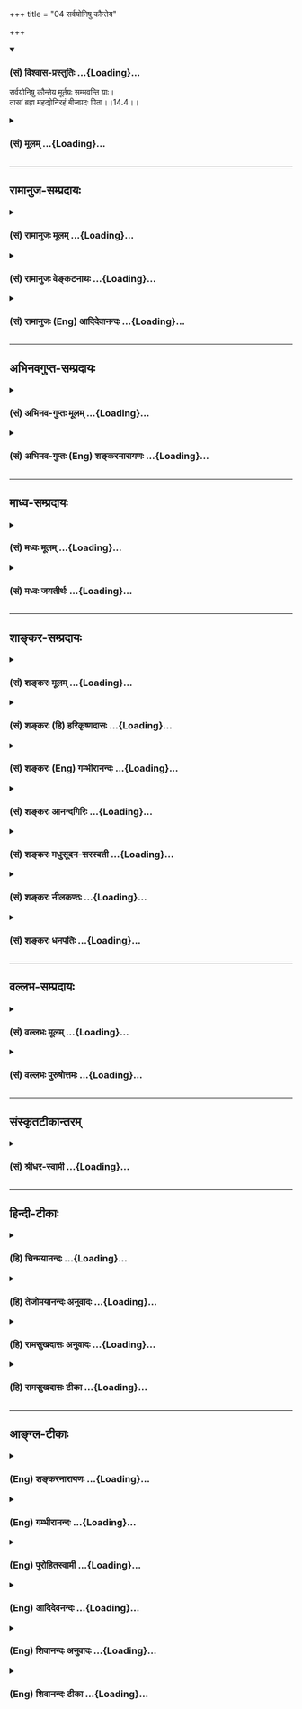 +++
title = "04 सर्वयोनिषु कौन्तेय"

+++
<div class="js_include" newlevelforh1="3" title="(सं) विश्वास-प्रस्तुतिः" unfilled url="/purANam_vaiShNavam/mahAbhAratam/06-bhIShma-parva/03-bhagavad-gItA-parva/saMskRtam/vishvAsa-prastutiH/14_guNa-traya-vibhAga-y/04_sarvayoniShu_kaun.md">
<details open><summary><h3>(सं) विश्वास-प्रस्तुतिः ...{Loading}...</h3></summary>

सर्वयोनिषु कौन्तेय मूर्तयः सम्भवन्ति याः।  
तासां ब्रह्म महद्योनिरहं बीजप्रदः पिता।।14.4।।
</details>
</div>
<div class="js_include collapsed" newlevelforh1="3" title="(सं) मूलम्" unfilled url="/purANam_vaiShNavam/mahAbhAratam/06-bhIShma-parva/03-bhagavad-gItA-parva/saMskRtam/mUlam/14_guNa-traya-vibhAga-y/04_sarvayoniShu_kaun.md">
<details><summary><h3>(सं) मूलम् ...{Loading}...</h3></summary>

सर्वयोनिषु कौन्तेय मूर्तयः सम्भवन्ति याः।  
तासां ब्रह्म महद्योनिरहं बीजप्रदः पिता।।14.4।।
</details>
</div>


_________________
## रामानुज-सम्प्रदायः
<div class="js_include collapsed" newlevelforh1="3" title="(सं) रामानुजः मूलम्" unfilled url="/purANam_vaiShNavam/mahAbhAratam/06-bhIShma-parva/03-bhagavad-gItA-parva/saMskRtam/rAmAnujaH/mUlam/14_guNa-traya-vibhAga-y/04_sarvayoniShu_kaun.md">
<details><summary><h3>(सं) रामानुजः मूलम् ...{Loading}...</h3></summary>

।।14.4।। सर्वासु देवगन्धर्वयक्षराक्षसमनुष्यपशुमृगपक्षिसरीसृपादिषु
**योनिषु** तत्तन्**मूर्तयः** **याः संभवन्ति** जायन्ते **तासां ब्रह्म
महद् योनिः** कारणं मया संयोजितचेतनवर्गा महदादिविशेषान्तावस्था प्रकृतिः
कारणम् इत्यर्थः। **अहं बीजप्रदः पिता** तत्र तत्र च तत्तत्कर्मानुगुण्येन
चेतनवर्गस्य संयोजकः च अहम् इत्यर्थः। एवं सर्गादौ प्राचीनकर्मवशाद्
अचित्संसर्गेण देवादियोनिषु जातानां पुनः पुनः देवादिभावेन जन्महेतुम् आह
--

</details>
</div>
<div class="js_include collapsed" newlevelforh1="3" title="(सं) रामानुजः वेङ्कटनाथः" unfilled url="/purANam_vaiShNavam/mahAbhAratam/06-bhIShma-parva/03-bhagavad-gItA-parva/saMskRtam/rAmAnujaH/venkaTanAthaH/14_guNa-traya-vibhAga-y/04_sarvayoniShu_kaun.md">
<details><summary><h3>(सं) रामानुजः वेङ्कटनाथः ...{Loading}...</h3></summary>

  
  
।।14.4।। एवमनेन श्लोकेन प्राकृतनैमित्तिकसृष्ट्योः स्वाधीनत्वमुक्तम् अथ
नित्यसृष्टिरपि स्वेनैव कृतेत्युच्यतेसर्वयोनिषु इति श्लोकेन। श्लोकयोः
पुनरुक्तिपरिहारमभिप्रेत्याहकार्यावस्थोऽपीति।
नित्यसर्गावच्छिन्नोऽपीत्यर्थः। हिरण्यगर्भमूलचतुर्विधसृष्टेः
समनन्तरमप्याप्रलयात्क्षुद्रेष्वपि जन्तुषु या सन्ततिः; तत्रापि नेश्वरः
स्वयमुदासीनः सन्नन्यैः कारयतीत्यभिप्रायेण सर्वयोनिशब्द
इत्याहदेवगन्धर्वेत्यादिना। प्रमाणसिद्धं प्रतिनियतकारणवस्तुवैजात्यलक्षणं
वैचित्र्यं स्रष्टुः स्वस्य विचित्रशक्तियोगज्ञप्तयेयाः इति
प्रसिद्धवन्निर्देशेनानूद्यत इत्यभिप्रायेणाहतत्तन्मूर्तय इति। सम्भवन्ति
इत्यस्य सम्भावनार्थताव्युदासार्थमुपादानोपादेयभावज्ञापनार्थं चाहजायन्त
इति। अव्यवहितोपादानत्वाद्यभावात्कारणमित्युक्तम्। चित्सम्पर्कविरहे
सर्वेश्वराधिष्ठानविरहे च केवलस्याचिन्मात्रस्य हेतुत्वायोगमभिप्रेत्याहमया
संयोजितचेतनवर्गेति। सर्वयोनिषु इत्यादिना निर्दिश्यमानचरमव्यष्टिसृष्टौ
बहुयोनिकतया प्रतीयमानायां च कथमेकस्या मूलप्रकृतेर्योनित्वं इत्यत्राह --
महदादिविशेषान्तावस्थेति। विशेषाः पञ्चभूतानि। अत्र को बीजशब्दार्थः किञ्च
पितृत्वव्यपदेशहेतुभूतं तत्प्रदानंतासां ब्रह्म महद्योनिरहं बीजप्रदः पिता
इत्यनेन च सेश्वरसाङ्ख्यवत् प्रकृतेरेवोपादानत्वम्; ईश्वरस्य च
केवलनिमित्तत्वं प्रतीयते; तच्च श्रुतिविरुद्धम् एकस्यामेव च
योनावेकस्मिन्नेवाविषमे पितरि जायमानानां वैचित्र्यं किन्निबन्धनं
इत्यत्राहतत्र तत्रेति। महद्ब्रह्म योनिः इति पूर्वश्लोकोक्ता
प्रकृतिरत्रापि स्वशब्देनोपात्ता। तत्र गर्भशब्दस्थानीयो
बीजशब्दस्तत्तत्सृष्ट्यनुगुणचेतनवाचीति भावः।  
  

</details>
</div>
<div class="js_include collapsed" newlevelforh1="3" title="(सं) रामानुजः (Eng) आदिदेवानन्दः" unfilled url="/purANam_vaiShNavam/mahAbhAratam/06-bhIShma-parva/03-bhagavad-gItA-parva/saMskRtam/rAmAnujaH/english/AdidevAnandaH/14_guNa-traya-vibhAga-y/04_sarvayoniShu_kaun.md">
<details><summary><h3>(सं) रामानुजः (Eng) आदिदेवानन्दः ...{Loading}...</h3></summary>

14.4 In all wombs such as those of gods, Gandharvas, Yaksas, Raksasas,
men, animals, beasts, birds, serpents etc., whatever forms are
generated, the brahman (Prakrti) is the 'great womb' or cause. Beginning
from Mahat and ending with the five elements, Prakrti, with the mass of
conscient selves imbedded by Me in it, is the cause. I am the sowing
father. The meaning is that I am the imbedder of the multiplex of
conscient selves according to each one's Karma. Now, He teaches the
cause of continuing births as divinities etc., of those born in this
manner at the beginning of a cycle of creation. It is due to the
conjunction of these beings with Prakrti, in keeping with their old
Karmas:

</details>
</div>


_________________
## अभिनवगुप्त-सम्प्रदायः
<div class="js_include collapsed" newlevelforh1="3" title="(सं) अभिनव-गुप्तः मूलम्" unfilled url="/purANam_vaiShNavam/mahAbhAratam/06-bhIShma-parva/03-bhagavad-gItA-parva/saMskRtam/abhinava-guptaH/mUlam/14_guNa-traya-vibhAga-y/04_sarvayoniShu_kaun.md">
<details><summary><h3>(सं) अभिनव-गुप्तः मूलम् ...{Loading}...</h3></summary>

।।14.4।। अत एव -- सर्वयोनिष्विति। सर्वासु योनिषु आदिकारणतया +++(S;
आद्यकारणतया)+++ बृंहिका भगवच्छक्तिः सकलसंसारजननस्वभावा +++(;K -- वमनस्वभावा)+++
माता। पिता त्वहं शक्तिमान् अव्यपदेश्यः।

</details>
</div>
<div class="js_include collapsed" newlevelforh1="3" title="(सं) अभिनव-गुप्तः (Eng) शङ्करनारायणः" unfilled url="/purANam_vaiShNavam/mahAbhAratam/06-bhIShma-parva/03-bhagavad-gItA-parva/saMskRtam/abhinava-guptaH/english/shankaranArAyaNaH/14_guNa-traya-vibhAga-y/04_sarvayoniShu_kaun.md">
<details><summary><h3>(सं) अभिनव-गुप्तः (Eng) शङ्करनारायणः ...{Loading}...</h3></summary>

14.4 Sarvayonisu etc. In all the wombs (whatever gives birth to
anything), the expansive Energy of the Bhagavat exists as the prime
cause; and hence It is the Mother having the innate nature of giving
birth to the entire world process. But I am the Father, the Energetic,
the Inexplicable.

</details>
</div>


_________________
## माध्व-सम्प्रदायः
<div class="js_include collapsed" newlevelforh1="3" title="(सं) मध्वः मूलम्" unfilled url="/purANam_vaiShNavam/mahAbhAratam/06-bhIShma-parva/03-bhagavad-gItA-parva/saMskRtam/madhvaH/mUlam/14_guNa-traya-vibhAga-y/04_sarvayoniShu_kaun.md">
<details><summary><h3>(सं) मध्वः मूलम् ...{Loading}...</h3></summary>

।।14.4।। Sri Madhvacharya did not comment on this sloka.

</details>
</div>
<div class="js_include collapsed" newlevelforh1="3" title="(सं) मध्वः जयतीर्थः" unfilled url="/purANam_vaiShNavam/mahAbhAratam/06-bhIShma-parva/03-bhagavad-gItA-parva/saMskRtam/madhvaH/jayatIrthaH/14_guNa-traya-vibhAga-y/04_sarvayoniShu_kaun.md">
<details><summary><h3>(सं) मध्वः जयतीर्थः ...{Loading}...</h3></summary>

।।14.4।। Sri Jayatirtha did not comment on this sloka.

</details>
</div>


_________________
## शाङ्कर-सम्प्रदायः
<div class="js_include collapsed" newlevelforh1="3" title="(सं) शङ्करः मूलम्" unfilled url="/purANam_vaiShNavam/mahAbhAratam/06-bhIShma-parva/03-bhagavad-gItA-parva/saMskRtam/shankaraH/mUlam/14_guNa-traya-vibhAga-y/04_sarvayoniShu_kaun.md">
<details><summary><h3>(सं) शङ्करः मूलम् ...{Loading}...</h3></summary>

।।14.4।। --,देवपितृमनुष्यपशुमृगादि**सर्वयोनिषु कौन्तेय;** मूर्तयः
देहसंस्थानलक्षणाः मूर्छिताङ्गावयवाः **मूर्तयः संभवन्ति याः; तासां**
मूर्तीनां **ब्रह्म महत्** सर्वावस्थं **योनिः** कारणम् **अहम्** ईश्वरः
**बीजप्रदः** गर्भाधानस्य कर्ता **पिता**।। के गुणाः कथं बध्नन्तीति; उच्यते
--,

</details>
</div>
<div class="js_include collapsed" newlevelforh1="3" title="(सं) शङ्करः (हि) हरिकृष्णदासः" unfilled url="/purANam_vaiShNavam/mahAbhAratam/06-bhIShma-parva/03-bhagavad-gItA-parva/saMskRtam/shankaraH/hindI/harikRShNadAsaH/14_guNa-traya-vibhAga-y/04_sarvayoniShu_kaun.md">
<details><summary><h3>(सं) शङ्करः (हि) हरिकृष्णदासः ...{Loading}...</h3></summary>

।।14.4।। हे कुन्तीपुत्र देव; पितृ; मनुष्य; पशु और मृग आदि समस्त
योनियोंमें जो मूर्तियाँ; अर्थात् शरीराकार अलगअलग अङ्गोंके अवयवोंकी
रचनायुक्त व्यक्तियाँ उत्पन्न होती हैं; उन सब मूर्तियोंकी सब प्रकारसे
स्थित महत् ब्रह्मरूप मेरी माया तो गर्भ धारण करनेवाली योनि है; और मैं
ईश्वर बीज प्रदान करनेवाला अर्थात् गर्भाधान करनेवाला पिता हूँ।

</details>
</div>
<div class="js_include collapsed" newlevelforh1="3" title="(सं) शङ्करः (Eng) गम्भीरानन्दः" unfilled url="/purANam_vaiShNavam/mahAbhAratam/06-bhIShma-parva/03-bhagavad-gItA-parva/saMskRtam/shankaraH/english/gambhIrAnandaH/14_guNa-traya-vibhAga-y/04_sarvayoniShu_kaun.md">
<details><summary><h3>(सं) शङ्करः (Eng) गम्भीरानन्दः ...{Loading}...</h3></summary>

14.4 O son of Kunti, yah, whatever; murtayah, forms-that have their
parts and limbs integrated, which is characteristic of the formation of
bodies; sambhavanti, are born; sarva-yonisu, from all wombs-from the
wombs of gods, manes, humans, cattle, beasts, etc.; tasam, of them, of
those forms; mahat brahma, the great-sustainer, which exists as all the
(various) forms; is the yonih, womb, source. Aham, I, God; am the pita,
father; bija-pradah, who desposits the seed, the agent of impregnation.
(Now) is being stated which are the alities and how they bind:

</details>
</div>
<div class="js_include collapsed" newlevelforh1="3" title="(सं) शङ्करः आनन्दगिरिः" unfilled url="/purANam_vaiShNavam/mahAbhAratam/06-bhIShma-parva/03-bhagavad-gItA-parva/saMskRtam/shankaraH/AnandagiriH/14_guNa-traya-vibhAga-y/04_sarvayoniShu_kaun.md">
<details><summary><h3>(सं) शङ्करः आनन्दगिरिः ...{Loading}...</h3></summary>

।।14.4।। ननु कथमुक्तकारणानुरोधेन हिरण्यगर्भोद्भवमभ्युपेत्य
भूतानामुत्पत्तिरुच्यते देवादिजातिविशेषेषु देहविशेषाणां कारणान्तरस्य
संभवात्तत्राह -- **सर्वयोनिष्विति।** तत्र तत्र हेत्वन्तरप्रतिभासे
कुतोऽस्य हेतुत्वमित्याशङ्क्य तद्रूपेणास्यैवावस्थानादित्याह --
**सर्वावस्थमिति।**

</details>
</div>
<div class="js_include collapsed" newlevelforh1="3" title="(सं) शङ्करः मधुसूदन-सरस्वती" unfilled url="/purANam_vaiShNavam/mahAbhAratam/06-bhIShma-parva/03-bhagavad-gItA-parva/saMskRtam/shankaraH/madhusUdana-sarasvatI/14_guNa-traya-vibhAga-y/04_sarvayoniShu_kaun.md">
<details><summary><h3>(सं) शङ्करः मधुसूदन-सरस्वती ...{Loading}...</h3></summary>

।।14.4।। ननु कथं सर्वभूतानां ततः संभवो देवादिदेहविशेषाणां
कारणान्तरसंभवादित्याशङ्क्याह -- सर्वयोनिष्विति।
देवपितृमनुष्यपशुमृगादिसर्वयोनिषु या मूर्तयो
जरायुजाण्डजस्वेदजोद्भिज्जादिभेदेन विलक्षणविविधसंस्थानास्तनवः संभवन्ति हे
कौन्तेय; तासां मूर्तीनां तत्तत्कारणभावापन्नं महत् ब्रह्मैव
योनिर्मातृस्थानीयां। अहं परमेश्वरो बीजप्रदो गर्भाधानस्य कर्ता पिता। तेन
महतो ब्रह्मण एवावस्थाविशेषाः  
  
कारणान्तराणीति युक्तमुक्तं संभवः सर्वभूतानां ततो भवतीति।

</details>
</div>
<div class="js_include collapsed" newlevelforh1="3" title="(सं) शङ्करः नीलकण्ठः" unfilled url="/purANam_vaiShNavam/mahAbhAratam/06-bhIShma-parva/03-bhagavad-gItA-parva/saMskRtam/shankaraH/nIlakaNThaH/14_guNa-traya-vibhAga-y/04_sarvayoniShu_kaun.md">
<details><summary><h3>(सं) शङ्करः नीलकण्ठः ...{Loading}...</h3></summary>

।।14.4।। किंच सर्वेषु भूतेषु योनिषु उपादानभूतेषु पृथिव्यामोषधय इव या
मूर्तयः शरीराणि सुरनरतिर्यक्स्थावरात्मकानि चतुर्विधानि संभवन्ति तासां
मूर्तीनां ब्रह्ममहत्पूर्वोक्तं महतो ब्रह्म ब्रह्ममहत्।
राजदन्तादित्वादुपसर्जनस्य परनिपातः। मायैव योनिरित्यर्थः। अहं तु तासां
बीजप्रदः पिता तास्वपि स्वप्रतिबिम्बस्यार्पयिता। यथा पुरुषो
भार्यायामनुशयिसंपृक्तं रेतो निषिञ्चति ततो भार्यातः पिण्डोत्पत्तिः
रेतोंशतस्तत्र चैतन्योत्पत्तिरिति चैतन्यविशिष्टस्य पिण्डस्य पिताऽहं माता
च मायेत्यर्थः।

</details>
</div>
<div class="js_include collapsed" newlevelforh1="3" title="(सं) शङ्करः धनपतिः" unfilled url="/purANam_vaiShNavam/mahAbhAratam/06-bhIShma-parva/03-bhagavad-gItA-parva/saMskRtam/shankaraH/dhanapatiH/14_guNa-traya-vibhAga-y/04_sarvayoniShu_kaun.md">
<details><summary><h3>(सं) शङ्करः धनपतिः ...{Loading}...</h3></summary>

।।14.4।। न केवलं सृष्ट्युपक्रमे एव प्रकृतेः योनिरहं च गर्भाधानकर्ता अपितु
सर्वदैवेत्याह -- सर्वयोनिष्विति। सर्वाषु योनिषु मनुष्याद्यासु निषु या
मूर्तयो देहसंस्थानलक्षणाः संभवन्ति हे कैन्तेय; यथा तव कुन्ती तथा तासां
ब्रह्म महत्तत्रतत्र तत्तत्कारणरुपेणावस्थितं योनिः कारणमहमीशो बीजप्रदः
गर्भाधानस्य कर्ता पिता। तथाच प्रकृतेरेवावस्थाविशेषेषु कारणान्तरेषु
गर्भाधानकर्तुः परमेस्वरस्यैव सर्वत्र सत्त्वात् युक्तमुक्तं संभवः
सर्वभूतानां ततो भवति भारतेति।

</details>
</div>


_________________
## वल्लभ-सम्प्रदायः
<div class="js_include collapsed" newlevelforh1="3" title="(सं) वल्लभः मूलम्" unfilled url="/purANam_vaiShNavam/mahAbhAratam/06-bhIShma-parva/03-bhagavad-gItA-parva/saMskRtam/vallabhaH/mUlam/14_guNa-traya-vibhAga-y/04_sarvayoniShu_kaun.md">
<details><summary><h3>(सं) वल्लभः मूलम् ...{Loading}...</h3></summary>

।।14.4।। एवं कार्यावस्थोऽयं चिदचित्प्रकृतिसर्गो मयैव कृत इति
सर्वयोनिष्विति। नेदमपूर्वतरमिवोच्यते किन्तु सर्वत्रैवमेव लोके दृश्यत
इत्याह एकः पिताऽन्यत्क्षेत्रमिति। तत्र तासां भूतमूर्तीनां महद्ब्रह्म
योनिः; अहं बीजप्रदः पितेति वस्तुतोऽवसेयम्। अत एव विष्णुपुराणादौ
लक्ष्मीनारायणौ गौरीशङ्करौ सर्वत्र स्त्रीपुम्भावापन्नस्वरूपौ निरूपितौ।

</details>
</div>
<div class="js_include collapsed" newlevelforh1="3" title="(सं) वल्लभः पुरुषोत्तमः" unfilled url="/purANam_vaiShNavam/mahAbhAratam/06-bhIShma-parva/03-bhagavad-gItA-parva/saMskRtam/vallabhaH/puruShottamaH/14_guNa-traya-vibhAga-y/04_sarvayoniShu_kaun.md">
<details><summary><h3>(सं) वल्लभः पुरुषोत्तमः ...{Loading}...</h3></summary>

  
  
।।14.4।। नन्वनेकविधवस्तूनामनेकयोनिषु नानाविधप्रतीतौ कथमेकयोनित्वं इत्यत
आह -- सर्वयोनिष्विति। पूर्वं तु सर्वोत्पत्तिरूपसर्वयोन्युत्पत्तिः; ततः
सर्वयोनिषु हे कौन्तेय या मूर्तयः स्वरूपाणि सम्भवन्ति; तासां महद्ब्रह्म
प्रकृतियोनिरुत्पत्तिस्थानं मातृस्थानीयं बीजप्रदः इच्छाज्ञानात्मकबीजप्रदः
पिता उत्पादकः; अहमेवेत्यर्थः। तदेव ब्रह्म मदिच्छया नानायोनिरूपेण भूत्वा
भासते इत्यर्थः।  
  

</details>
</div>


_________________
## संस्कृतटीकान्तरम्
<div class="js_include collapsed" newlevelforh1="3" title="(सं) श्रीधर-स्वामी" unfilled url="/purANam_vaiShNavam/mahAbhAratam/06-bhIShma-parva/03-bhagavad-gItA-parva/saMskRtam/shrIdhara-svAmI/14_guNa-traya-vibhAga-y/04_sarvayoniShu_kaun.md">
<details><summary><h3>(सं) श्रीधर-स्वामी ...{Loading}...</h3></summary>

।।14.4।। न केवलं सृष्ट्युपक्रम एव मदधिष्ठिताभ्यां प्रकृतिपुरुषाभ्यामयं
भूतोत्पत्तिप्रकारः अपितु सर्वदैवेत्याह **-- सर्वयोनिष्विति**। सर्वासु
योनिषु मनुष्याद्यासु या मूर्तयः स्थावरजङ्गमात्मिका उत्पद्यन्ते तासां
मूर्तीनां महद्ब्रह्म प्रकृतिः योनिर्मातृस्थानीया। अहं च बीजप्रदः
गर्भाधानादिकर्ता पिता।

</details>
</div>


_________________
## हिन्दी-टीकाः
<div class="js_include collapsed" newlevelforh1="3" title="(हि) चिन्मयानन्दः" unfilled url="/purANam_vaiShNavam/mahAbhAratam/06-bhIShma-parva/03-bhagavad-gItA-parva/hindI/chinmayAnandaH/14_guNa-traya-vibhAga-y/04_sarvayoniShu_kaun.md">
<details><summary><h3>(हि) चिन्मयानन्दः ...{Loading}...</h3></summary>

।।14.4।। सृष्टि की ओर एक दृष्टिक्षेप करने से ही यह ज्ञान होता है कि यहाँ
प्राणियों की निरन्तर उत्पत्ति हो रही है। मृत प्राणियों का स्थान असंख्य
नवजात जीव लेते रहते हैं। मनुष्य; पशु; मृग; वनस्पति इन सभी योनियों में
यही प्रक्रिया निरन्तर चल रही है। ये सभी प्राणी जड़ और चेतन के संयोग से
ही बने हैं। इनमें विषमता या भेद जड़ उपाधियों के कारण है; जबकि सभी में
चेतन तत्त्व एक ही है। यह जड़ प्रकृति ही महद्ब्रह्म शब्द से इंगित की गई
है। भगवान् श्रीकृष्ण अपने सच्चिदानन्दस्वरूप के साथ तादात्म्य करके कहते
हैं; इस प्रकृति रूप योनि में बीज की स्थापना करने वाला पिता मैं हूँ। उनका
यह कथन लाक्षणिक है। जैसा कि पूर्व श्लोक की व्याख्या में हम देख चुके है;
प्रकृति में परमात्मा का चैतन्यरूप में व्यक्त होना ही उनके द्वारा बीज
स्थापित करना है; जिसके फलस्वरूप वह जड़ प्रकृति चेतन होकर कार्यक्षम होती
है जैसे वाष्पशक्ति से युक्त होने पर ही इन्जिन में गति आती है; अन्यथा वह
एक आकार विशेष में लोहमात्र होता है यही स्थिति चैतन्य के बिना शरीर; मन और
बुद्धि उपाधियों की भी होती है। एक अविवाहित पुरुष में प्रजनन की क्षमता
होने मात्र से ही वह किसी का पिता नहीं कहलाया जा सकता। इसके लिये
विवाहोपरान्त उसे गर्भ में अपना बीज स्थापित करना होता है। इसी प्रकार;
प्रकृति के बिना केवल पुरुष स्वयं को व्यक्त नहीं कर सकता। इसी सिद्धान्त
को भगवान् यहाँ सारांश में बताते हैं कि वे सम्पूर्ण विश्व के सनातन पिता
हैं; जो विश्व मञ्च पर जीवननाटक के मंचन की व्यवस्था करते हैं। यद्यपि अन्य
धर्म के अनुयायियों के द्वारा हमें यह विश्वास दिलाने का प्रयत्न किया जाता
है कि ईश्वर का जगत्पितृत्व केवल ईसाई धर्म ने ही सर्वप्रथम पहचाना और
मान्य किया; तथापि वस्तुस्थिति इस धारणा का खण्डन ही करती है; क्योंकि ईसा
मसीह से हजारों वर्ष पूर्व गीता का उपदेश अर्जुन को दिया गया था।
अधिकसेअधिक हम इतना ही कह सकते हैं कि इस विचार को ईसा मसीह ने अपने से
पूर्व विद्यमान धर्मों से ही लिया होगा। हिन्दुओं ने ईश्वर के जगत्पितृत्व
पर अधिक बल नहीं दिया। यद्यपि यह कल्पना काव्यात्मक है; तथापि सैद्धान्तिक
दृष्टि से अधिक युक्तिसंगत नहीं कही जा सकती। परन्तु; सामान्य जनता को यह
कल्पना सरलता से बोधगम्य होने के कारण पश्चात् के धर्म संस्थापकों ने इसे
पूर्वकालीन धर्मों से उदारतापूर्वक स्वीकार कर लिया। इस अध्याय के मुख्य
विषय का प्रारम्भ करते हुये भगवान् श्रीकृष्ण बताते हैं कि प्रकृति के वे
गुण कौन से हैं और वे किस प्रकार आत्मा को अनात्मा के साथ बांध देते हैं

</details>
</div>
<div class="js_include collapsed" newlevelforh1="3" title="(हि) तेजोमयानन्दः अनुवादः" unfilled url="/purANam_vaiShNavam/mahAbhAratam/06-bhIShma-parva/03-bhagavad-gItA-parva/hindI/tejomayAnandaH/anuvAdaH/14_guNa-traya-vibhAga-y/04_sarvayoniShu_kaun.md">
<details><summary><h3>(हि) तेजोमयानन्दः अनुवादः ...{Loading}...</h3></summary>

।।14.4।। हे कौन्तेय ! समस्त योनियों में जितनी मूर्तियाँ (शरीर) उत्पन्न
होती हैं, उन सबकी योनि अर्थात् गर्भ है महद्ब्रह्म और मैं बीज की स्थापना
करने वाला पिता हूँ।।

</details>
</div>
<div class="js_include collapsed" newlevelforh1="3" title="(हि) रामसुखदासः अनुवादः" unfilled url="/purANam_vaiShNavam/mahAbhAratam/06-bhIShma-parva/03-bhagavad-gItA-parva/hindI/rAmasukhadAsaH/anuvAdaH/14_guNa-traya-vibhAga-y/04_sarvayoniShu_kaun.md">
<details><summary><h3>(हि) रामसुखदासः अनुवादः ...{Loading}...</h3></summary>

।।14.4।। हे कुन्तीनन्दन ! सम्पूर्ण योनियोंमें प्राणियोंके जितने शरीर पैदा
होते हैं, उन सबकी मूल प्रकृति तो माता है और मैं बीज-स्थापन करनेवाला पिता
हूँ।

</details>
</div>
<div class="js_include collapsed" newlevelforh1="3" title="(हि) रामसुखदासः टीका" unfilled url="/purANam_vaiShNavam/mahAbhAratam/06-bhIShma-parva/03-bhagavad-gItA-parva/hindI/rAmasukhadAsaH/TIkA/14_guNa-traya-vibhAga-y/04_sarvayoniShu_kaun.md">
<details><summary><h3>(हि) रामसुखदासः टीका ...{Loading}...</h3></summary>

।।14.4।।***व्याख्या --***  **सर्वयोनिषु कौन्तेय मूर्तयः सम्भवन्ति याः
--** जरायुज (जेरके साथ पैदा होनेवाले मनुष्य; पशु आदि); अण्डज (अण्डेसे
उत्पन्न होनेवाले पक्षी; सर्प आदि); स्वेदज (पसीनेसे उत्पन्न होनेवाले जूँ;
लीख आदि) और उद्भिज्ज (पृथ्वीको फोड़कर उत्पन्न होनेवाले वृक्ष; लता आदि)
-- सम्पूर्ण प्राणियोंकी उत्पत्तिके ये चार खानि अर्थात् स्थान हैं। इन
चारोंमेंसे एकएक स्थानसे लाखों योनियाँ पैदा होती हैं। उन लाखों
योनियोंमेंसे एकएक योनिमें भी जो प्राणी पैदा होते हैं; उन सबकी आकृति
अलगअलग होती है। एक योनिमें; एक जातिमें पैदा होनेवाले प्राणियोंकी
आकृतिमें भी स्थूल या सूक्ष्म भेद रहता है अर्थात् एक समान आकृति किसीकी भी
नहीं मिलती। जैसे; एक मनुष्ययोनिमें अरबों वर्षोंसे अरबों शरीर पैदा होते
चले आये हैं; पर आजतक किसी भी मनुष्यकी आकृति परस्पर नहीं मिलती। इस
विषयमें किसी कविने कहा है -- **पाग भाग वाणी प्रकृति; आकृति वचन विवेक।  
  
** अक्षर मिलत न एकसे; देखे देश अनेक।। अर्थात् पगड़ी; भाग्य; वाणी (कण्ठ);
स्वभाव; आकृति; शब्द; विचारशक्ति और लिखनेके अक्षर -- ये सभी दो मनुष्योंके
भी एक समान नहीं मिलते। इस तरह चौरासी लाख योनियोंमें जितने शरीर
अनादिकालसे पैदा होते चले आ रहे हैं; उन सबकी आकृति अलगअलग है। चौरासी लाख
योनियोंके सिवाय देवता; पितर;,गन्धर्व; भूत; प्रेत आदिको भी यहाँ
**सर्वयोनिषु** पदके अन्तर्गत ले लेना चाहिये।**तासां ब्रह्म महद्योनिरहं
बीजप्रदः पिता --** उपर्युक्त चार खानि अर्थात् चौरासी लाख योनियाँ तो
शरीरोंके पैदा होनेके स्थान हैं और उन सब योनियोंका उत्पत्तिस्थान (माताके
स्थानमें) महद्ब्रह्म अर्थात् मूल प्रकृति है। उस मूल प्रकृतिमें जीवरूप
बीजका स्थापन करनेवाला पिता मैं हूँ। भिन्नभिन्न वर्ण और आकृतिवाले नाना
प्रकारके शरीरोंमें भगवान् अपने चेतनअंशरूप बीजको स्थापित करते हैं -- इससे
सिद्ध होता है कि प्रत्येक प्राणीमें स्थित परमात्माका अंश शरीरोंकी
भिन्नतासे ही भिन्नभिन्न प्रतीत होता है। वास्तवमें सम्पूर्ण प्राणियोंमें
एक ही परमात्मा विद्यमान हैं (गीता 13। 2)। इस बातको एक दृष्टान्तसे समझाया
जाता है। यद्यपि दृष्टान्त सर्वांशमें नहीं घटता; तथापि वह बुद्धिको
दार्ष्टान्तके नजदीक ले जानेमें सहायक होता है। कपड़ा और पृथ्वी --
दोनोंमें एक ही तत्त्वकी प्रधानता है। कपड़ेको अगर जलमें डाला जाय तो वह
जलके निचले भागमें जाकर बैठ जाता है। कपड़ा ताना (लम्बा धागा) और
बाना(आ़ड़ा धागा) से बुना जाता है। प्रत्येक ताने और बानेके बीचमें एक
सूक्ष्म छिद्र रहता है। कपड़ेंमें ऐसे अनेक छिद्र होते हैं। जलमें पड़े
रहनेसे कपड़के सम्पूर्ण तन्तुओंमें और अलगअलग छिद्रोंमें जल भर जाता है।
कपड़ेको जलसे बाहर निकालनेपर भी उसके तन्तुओंमें और असंख्य छिद्रोंमें एक
ही जल समानरीतिसे परिपूर्ण रहता है। इस दृष्टान्तमें कपड़ा प्रकृति है;
अलगअलग असंख्य छिद्र शरीर हैं और कपड़े तथा उसके छिद्रोंमें परिपूर्ण जल
परमात्मतत्त्व है। तात्पर्य है कि स्थूल दृष्टिसे तो प्रत्येक शरीरमें
परमात्मतत्त्व अलगअलग दिखायी देता है; पर सूक्ष्म दृष्टिसे देखा जाय तो
सम्पूर्ण शरीरोंमें; सम्पूर्ण संसारमें एक ही परमात्मतत्त्व परिपूर्ण
है।***सम्बन्ध --***  परमात्मा और उनकी शक्ति प्रकृतिके संयोगसे उत्पन्न
होनेवाले जीव प्रकृतिजन्य गुणोंसे कैसे बँधते हैं -- इस विषयका विवेचन
आगेके श्लोकसे आरम्भ करते हैं।

</details>
</div>


_________________
## आङ्ग्ल-टीकाः
<div class="js_include collapsed" newlevelforh1="3" title="(Eng) शङ्करनारायणः" unfilled url="/purANam_vaiShNavam/mahAbhAratam/06-bhIShma-parva/03-bhagavad-gItA-parva/english/shankaranArAyaNaH/14_guNa-traya-vibhAga-y/04_sarvayoniShu_kaun.md">
<details><summary><h3>(Eng) शङ्करनारायणः ...{Loading}...</h3></summary>

14.4. O son of Kunti ! Whatever manifestations spring up in all the
wombs, of them the mighty Brahman is the womb and I am the father laying
the seed.

</details>
</div>
<div class="js_include collapsed" newlevelforh1="3" title="(Eng) गम्भीरानन्दः" unfilled url="/purANam_vaiShNavam/mahAbhAratam/06-bhIShma-parva/03-bhagavad-gItA-parva/english/gambhIrAnandaH/14_guNa-traya-vibhAga-y/04_sarvayoniShu_kaun.md">
<details><summary><h3>(Eng) गम्भीरानन्दः ...{Loading}...</h3></summary>

14.4 O son of Kunti, whatever forms are born from all the wombs, of them
the great-sustainer is the womb; I am the father who deposits the seed.

</details>
</div>
<div class="js_include collapsed" newlevelforh1="3" title="(Eng) पुरोहितस्वामी" unfilled url="/purANam_vaiShNavam/mahAbhAratam/06-bhIShma-parva/03-bhagavad-gItA-parva/english/purohitasvAmI/14_guNa-traya-vibhAga-y/04_sarvayoniShu_kaun.md">
<details><summary><h3>(Eng) पुरोहितस्वामी ...{Loading}...</h3></summary>

14.4 O illustrious son of Kunti! Through whatever wombs men are born, it
is the Spirit Itself that conceives, and I am their Father.

</details>
</div>
<div class="js_include collapsed" newlevelforh1="3" title="(Eng) आदिदेवनन्दः" unfilled url="/purANam_vaiShNavam/mahAbhAratam/06-bhIShma-parva/03-bhagavad-gItA-parva/english/AdidevanandaH/14_guNa-traya-vibhAga-y/04_sarvayoniShu_kaun.md">
<details><summary><h3>(Eng) आदिदेवनन्दः ...{Loading}...</h3></summary>

14.4 Whatever forms are produced in any womb, O Arjuna, the Prakrti is
their great womb and I am the sowing father.

</details>
</div>
<div class="js_include collapsed" newlevelforh1="3" title="(Eng) शिवानन्दः अनुवादः" unfilled url="/purANam_vaiShNavam/mahAbhAratam/06-bhIShma-parva/03-bhagavad-gItA-parva/english/shivAnandaH/anuvAdaH/14_guNa-traya-vibhAga-y/04_sarvayoniShu_kaun.md">
<details><summary><h3>(Eng) शिवानन्दः अनुवादः ...{Loading}...</h3></summary>

14.4 Whatever forms are produced, O Arjuna, in any womb whatsoever, the
great Brahma is their womb and I am the seed-giving father.

</details>
</div>
<div class="js_include collapsed" newlevelforh1="3" title="(Eng) शिवानन्दः टीका" unfilled url="/purANam_vaiShNavam/mahAbhAratam/06-bhIShma-parva/03-bhagavad-gItA-parva/english/shivAnandaH/TIkA/14_guNa-traya-vibhAga-y/04_sarvayoniShu_kaun.md">
<details><summary><h3>(Eng) शिवानन्दः टीका ...{Loading}...</h3></summary>

14.4 सर्वयोनिषु in all the wombs; कौन्तेय O son of Kunti (Arjuna);
मूर्तयः forms; सम्भवन्ति are produced; याः which; तासाम् their; ब्रह्म
Brahma; महत् great; योनिः womb; अहम् I; बीजप्रदः seedgiving; पिता
father.Commentary I am the father The Primordial Nature is the mother.
The whole manifested world is the child Nature has produced in its
association with me. Therefore I am called the father of this
world.Wombs Such as the gods; the manes; men; cattle; beasts; birds;
etc.Forms Bodies consisting of parts; limbs; organs; etc.

</details>
</div>
